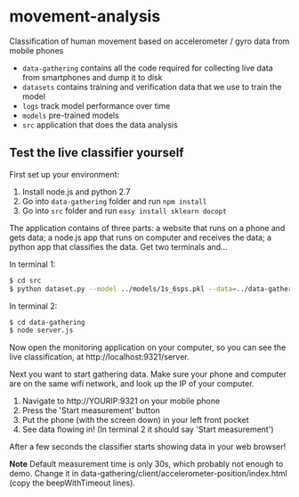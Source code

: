 # movement-analysis

Classification of human movement based on accelerometer / gyro data from mobile phones

* `data-gathering` contains all the code required for collecting live data from smartphones and dump it to disk
* `datasets` contains training and verification data that we use to train the model
* `logs` track model performance over time
* `models` pre-trained models
* `src` application that does the data analysis

## Test the live classifier yourself

First set up your environment:

1. Install node.js and python 2.7
2. Go into `data-gathering` folder and run `npm install`
3. Go into `src` folder and run `easy install sklearn docopt`

The application contains of three parts: a website that runs on a phone and gets data; a node.js app that runs on computer and receives the data; a python app that classifies the data. Get two terminals and...

In terminal 1:

```bash
$ cd src
$ python dataset.py --model ../models/1s_6sps.pkl --data=../data-gathering/raw-data/
```

In terminal 2:

```bash
$ cd data-gathering
$ node server.js
```

Now open the monitoring application on your computer, so you can see the live classification, at http://localhost:9321/server.

Next you want to start gathering data. Make sure your phone and computer are on the same wifi network, and look up the IP of your computer. 

1. Navigate to http://YOURIP:9321 on your mobile phone
2. Press the 'Start measurement' button
3. Put the phone (with the screen down) in your left front pocket
4. See data flowing in! (In terminal 2 it should say 'Start measurement')

After a few seconds the classifier starts showing data in your web browser!

**Note** Default measurement time is only 30s, which probably not enough to demo. Change it in data-gathering/client/accelerometer-position/index.html (copy the beepWithTimeout lines).
